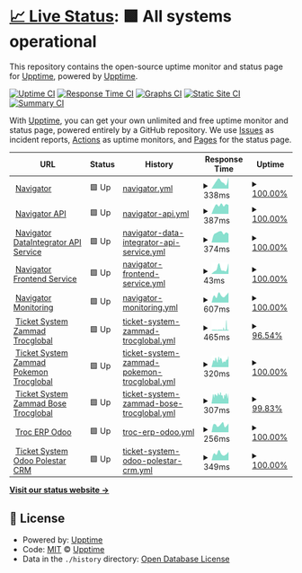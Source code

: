 # [📈 Live Status](https://upptime.github.io/upptime): <!--live status--> **🟩 All systems operational**

This repository contains the open-source uptime monitor and status page for [Upptime](https://upptime.js.org), powered by [Upptime](https://github.com/upptime/upptime).

[![Uptime CI](https://github.com/MobileInsight/Navigator-uptime/workflows/Uptime%20CI/badge.svg)](https://github.com/MobileInsight/Navigator-uptime/actions?query=workflow%3A%22Uptime+CI%22)
[![Response Time CI](https://github.com/MobileInsight/Navigator-uptime/workflows/Response%20Time%20CI/badge.svg)](https://github.com/MobileInsight/Navigator-uptime/actions?query=workflow%3A%22Response+Time+CI%22)
[![Graphs CI](https://github.com/MobileInsight/Navigator-uptime/workflows/Graphs%20CI/badge.svg)](https://github.com/MobileInsight/Navigator-uptime/actions?query=workflow%3A%22Graphs+CI%22)
[![Static Site CI](https://github.com/MobileInsight/Navigator-uptime/workflows/Static%20Site%20CI/badge.svg)](https://github.com/MobileInsight/Navigator-uptime/actions?query=workflow%3A%22Static+Site+CI%22)
[![Summary CI](https://github.com/MobileInsight/Navigator-uptime/workflows/Summary%20CI/badge.svg)](https://github.com/MobileInsight/Navigator-uptime/actions?query=workflow%3A%22Summary+CI%22)

With [Upptime](https://upptime.js.org), you can get your own unlimited and free uptime monitor and status page, powered entirely by a GitHub repository. We use [Issues](https://github.com/upptime/upptime/issues) as incident reports, [Actions](https://github.com/MobileInsight/Navigator-uptime/actions) as uptime monitors, and [Pages](https://upptime.github.io/upptime) for the status page.

<!--start: status pages-->
<!-- This summary is generated by Upptime (https://github.com/upptime/upptime) -->
<!-- Do not edit this manually, your changes will be overwritten -->
<!-- prettier-ignore -->
| URL | Status | History | Response Time | Uptime |
| --- | ------ | ------- | ------------- | ------ |
| <img alt="" src="https://icons.duckduckgo.com/ip3/navigator.trocdigital.io.ico" height="13"> [Navigator](https://navigator.trocdigital.io/ping) | 🟩 Up | [navigator.yml](https://github.com/Trocdigital/Navigator-uptime/commits/HEAD/history/navigator.yml) | <details><summary><img alt="Response time graph" src="./graphs/navigator/response-time-week.png" height="20"> 338ms</summary><br><a href="https://Trocdigital.github.io/Navigator-uptime/history/navigator"><img alt="Response time 298" src="https://img.shields.io/endpoint?url=https%3A%2F%2Fraw.githubusercontent.com%2FTrocdigital%2FNavigator-uptime%2FHEAD%2Fapi%2Fnavigator%2Fresponse-time.json"></a><br><a href="https://Trocdigital.github.io/Navigator-uptime/history/navigator"><img alt="24-hour response time 416" src="https://img.shields.io/endpoint?url=https%3A%2F%2Fraw.githubusercontent.com%2FTrocdigital%2FNavigator-uptime%2FHEAD%2Fapi%2Fnavigator%2Fresponse-time-day.json"></a><br><a href="https://Trocdigital.github.io/Navigator-uptime/history/navigator"><img alt="7-day response time 338" src="https://img.shields.io/endpoint?url=https%3A%2F%2Fraw.githubusercontent.com%2FTrocdigital%2FNavigator-uptime%2FHEAD%2Fapi%2Fnavigator%2Fresponse-time-week.json"></a><br><a href="https://Trocdigital.github.io/Navigator-uptime/history/navigator"><img alt="30-day response time 313" src="https://img.shields.io/endpoint?url=https%3A%2F%2Fraw.githubusercontent.com%2FTrocdigital%2FNavigator-uptime%2FHEAD%2Fapi%2Fnavigator%2Fresponse-time-month.json"></a><br><a href="https://Trocdigital.github.io/Navigator-uptime/history/navigator"><img alt="1-year response time 298" src="https://img.shields.io/endpoint?url=https%3A%2F%2Fraw.githubusercontent.com%2FTrocdigital%2FNavigator-uptime%2FHEAD%2Fapi%2Fnavigator%2Fresponse-time-year.json"></a></details> | <details><summary><a href="https://Trocdigital.github.io/Navigator-uptime/history/navigator">100.00%</a></summary><a href="https://Trocdigital.github.io/Navigator-uptime/history/navigator"><img alt="All-time uptime 68.59%" src="https://img.shields.io/endpoint?url=https%3A%2F%2Fraw.githubusercontent.com%2FTrocdigital%2FNavigator-uptime%2FHEAD%2Fapi%2Fnavigator%2Fuptime.json"></a><br><a href="https://Trocdigital.github.io/Navigator-uptime/history/navigator"><img alt="24-hour uptime 100.00%" src="https://img.shields.io/endpoint?url=https%3A%2F%2Fraw.githubusercontent.com%2FTrocdigital%2FNavigator-uptime%2FHEAD%2Fapi%2Fnavigator%2Fuptime-day.json"></a><br><a href="https://Trocdigital.github.io/Navigator-uptime/history/navigator"><img alt="7-day uptime 100.00%" src="https://img.shields.io/endpoint?url=https%3A%2F%2Fraw.githubusercontent.com%2FTrocdigital%2FNavigator-uptime%2FHEAD%2Fapi%2Fnavigator%2Fuptime-week.json"></a><br><a href="https://Trocdigital.github.io/Navigator-uptime/history/navigator"><img alt="30-day uptime 100.00%" src="https://img.shields.io/endpoint?url=https%3A%2F%2Fraw.githubusercontent.com%2FTrocdigital%2FNavigator-uptime%2FHEAD%2Fapi%2Fnavigator%2Fuptime-month.json"></a><br><a href="https://Trocdigital.github.io/Navigator-uptime/history/navigator"><img alt="1-year uptime 43.53%" src="https://img.shields.io/endpoint?url=https%3A%2F%2Fraw.githubusercontent.com%2FTrocdigital%2FNavigator-uptime%2FHEAD%2Fapi%2Fnavigator%2Fuptime-year.json"></a></details>
| <img alt="" src="https://icons.duckduckgo.com/ip3/api.trocdigital.io.ico" height="13"> [Navigator API](https://api.trocdigital.io/ping) | 🟩 Up | [navigator-api.yml](https://github.com/Trocdigital/Navigator-uptime/commits/HEAD/history/navigator-api.yml) | <details><summary><img alt="Response time graph" src="./graphs/navigator-api/response-time-week.png" height="20"> 387ms</summary><br><a href="https://Trocdigital.github.io/Navigator-uptime/history/navigator-api"><img alt="Response time 301" src="https://img.shields.io/endpoint?url=https%3A%2F%2Fraw.githubusercontent.com%2FTrocdigital%2FNavigator-uptime%2FHEAD%2Fapi%2Fnavigator-api%2Fresponse-time.json"></a><br><a href="https://Trocdigital.github.io/Navigator-uptime/history/navigator-api"><img alt="24-hour response time 371" src="https://img.shields.io/endpoint?url=https%3A%2F%2Fraw.githubusercontent.com%2FTrocdigital%2FNavigator-uptime%2FHEAD%2Fapi%2Fnavigator-api%2Fresponse-time-day.json"></a><br><a href="https://Trocdigital.github.io/Navigator-uptime/history/navigator-api"><img alt="7-day response time 387" src="https://img.shields.io/endpoint?url=https%3A%2F%2Fraw.githubusercontent.com%2FTrocdigital%2FNavigator-uptime%2FHEAD%2Fapi%2Fnavigator-api%2Fresponse-time-week.json"></a><br><a href="https://Trocdigital.github.io/Navigator-uptime/history/navigator-api"><img alt="30-day response time 377" src="https://img.shields.io/endpoint?url=https%3A%2F%2Fraw.githubusercontent.com%2FTrocdigital%2FNavigator-uptime%2FHEAD%2Fapi%2Fnavigator-api%2Fresponse-time-month.json"></a><br><a href="https://Trocdigital.github.io/Navigator-uptime/history/navigator-api"><img alt="1-year response time 356" src="https://img.shields.io/endpoint?url=https%3A%2F%2Fraw.githubusercontent.com%2FTrocdigital%2FNavigator-uptime%2FHEAD%2Fapi%2Fnavigator-api%2Fresponse-time-year.json"></a></details> | <details><summary><a href="https://Trocdigital.github.io/Navigator-uptime/history/navigator-api">100.00%</a></summary><a href="https://Trocdigital.github.io/Navigator-uptime/history/navigator-api"><img alt="All-time uptime 99.96%" src="https://img.shields.io/endpoint?url=https%3A%2F%2Fraw.githubusercontent.com%2FTrocdigital%2FNavigator-uptime%2FHEAD%2Fapi%2Fnavigator-api%2Fuptime.json"></a><br><a href="https://Trocdigital.github.io/Navigator-uptime/history/navigator-api"><img alt="24-hour uptime 100.00%" src="https://img.shields.io/endpoint?url=https%3A%2F%2Fraw.githubusercontent.com%2FTrocdigital%2FNavigator-uptime%2FHEAD%2Fapi%2Fnavigator-api%2Fuptime-day.json"></a><br><a href="https://Trocdigital.github.io/Navigator-uptime/history/navigator-api"><img alt="7-day uptime 100.00%" src="https://img.shields.io/endpoint?url=https%3A%2F%2Fraw.githubusercontent.com%2FTrocdigital%2FNavigator-uptime%2FHEAD%2Fapi%2Fnavigator-api%2Fuptime-week.json"></a><br><a href="https://Trocdigital.github.io/Navigator-uptime/history/navigator-api"><img alt="30-day uptime 100.00%" src="https://img.shields.io/endpoint?url=https%3A%2F%2Fraw.githubusercontent.com%2FTrocdigital%2FNavigator-uptime%2FHEAD%2Fapi%2Fnavigator-api%2Fuptime-month.json"></a><br><a href="https://Trocdigital.github.io/Navigator-uptime/history/navigator-api"><img alt="1-year uptime 100.00%" src="https://img.shields.io/endpoint?url=https%3A%2F%2Fraw.githubusercontent.com%2FTrocdigital%2FNavigator-uptime%2FHEAD%2Fapi%2Fnavigator-api%2Fuptime-year.json"></a></details>
| <img alt="" src="https://icons.duckduckgo.com/ip3/data.trocdigital.io.ico" height="13"> [Navigator DataIntegrator API Service](https://data.trocdigital.io/ping) | 🟩 Up | [navigator-data-integrator-api-service.yml](https://github.com/Trocdigital/Navigator-uptime/commits/HEAD/history/navigator-data-integrator-api-service.yml) | <details><summary><img alt="Response time graph" src="./graphs/navigator-data-integrator-api-service/response-time-week.png" height="20"> 374ms</summary><br><a href="https://Trocdigital.github.io/Navigator-uptime/history/navigator-data-integrator-api-service"><img alt="Response time 315" src="https://img.shields.io/endpoint?url=https%3A%2F%2Fraw.githubusercontent.com%2FTrocdigital%2FNavigator-uptime%2FHEAD%2Fapi%2Fnavigator-data-integrator-api-service%2Fresponse-time.json"></a><br><a href="https://Trocdigital.github.io/Navigator-uptime/history/navigator-data-integrator-api-service"><img alt="24-hour response time 292" src="https://img.shields.io/endpoint?url=https%3A%2F%2Fraw.githubusercontent.com%2FTrocdigital%2FNavigator-uptime%2FHEAD%2Fapi%2Fnavigator-data-integrator-api-service%2Fresponse-time-day.json"></a><br><a href="https://Trocdigital.github.io/Navigator-uptime/history/navigator-data-integrator-api-service"><img alt="7-day response time 374" src="https://img.shields.io/endpoint?url=https%3A%2F%2Fraw.githubusercontent.com%2FTrocdigital%2FNavigator-uptime%2FHEAD%2Fapi%2Fnavigator-data-integrator-api-service%2Fresponse-time-week.json"></a><br><a href="https://Trocdigital.github.io/Navigator-uptime/history/navigator-data-integrator-api-service"><img alt="30-day response time 356" src="https://img.shields.io/endpoint?url=https%3A%2F%2Fraw.githubusercontent.com%2FTrocdigital%2FNavigator-uptime%2FHEAD%2Fapi%2Fnavigator-data-integrator-api-service%2Fresponse-time-month.json"></a><br><a href="https://Trocdigital.github.io/Navigator-uptime/history/navigator-data-integrator-api-service"><img alt="1-year response time 388" src="https://img.shields.io/endpoint?url=https%3A%2F%2Fraw.githubusercontent.com%2FTrocdigital%2FNavigator-uptime%2FHEAD%2Fapi%2Fnavigator-data-integrator-api-service%2Fresponse-time-year.json"></a></details> | <details><summary><a href="https://Trocdigital.github.io/Navigator-uptime/history/navigator-data-integrator-api-service">100.00%</a></summary><a href="https://Trocdigital.github.io/Navigator-uptime/history/navigator-data-integrator-api-service"><img alt="All-time uptime 75.12%" src="https://img.shields.io/endpoint?url=https%3A%2F%2Fraw.githubusercontent.com%2FTrocdigital%2FNavigator-uptime%2FHEAD%2Fapi%2Fnavigator-data-integrator-api-service%2Fuptime.json"></a><br><a href="https://Trocdigital.github.io/Navigator-uptime/history/navigator-data-integrator-api-service"><img alt="24-hour uptime 100.00%" src="https://img.shields.io/endpoint?url=https%3A%2F%2Fraw.githubusercontent.com%2FTrocdigital%2FNavigator-uptime%2FHEAD%2Fapi%2Fnavigator-data-integrator-api-service%2Fuptime-day.json"></a><br><a href="https://Trocdigital.github.io/Navigator-uptime/history/navigator-data-integrator-api-service"><img alt="7-day uptime 100.00%" src="https://img.shields.io/endpoint?url=https%3A%2F%2Fraw.githubusercontent.com%2FTrocdigital%2FNavigator-uptime%2FHEAD%2Fapi%2Fnavigator-data-integrator-api-service%2Fuptime-week.json"></a><br><a href="https://Trocdigital.github.io/Navigator-uptime/history/navigator-data-integrator-api-service"><img alt="30-day uptime 100.00%" src="https://img.shields.io/endpoint?url=https%3A%2F%2Fraw.githubusercontent.com%2FTrocdigital%2FNavigator-uptime%2FHEAD%2Fapi%2Fnavigator-data-integrator-api-service%2Fuptime-month.json"></a><br><a href="https://Trocdigital.github.io/Navigator-uptime/history/navigator-data-integrator-api-service"><img alt="1-year uptime 43.53%" src="https://img.shields.io/endpoint?url=https%3A%2F%2Fraw.githubusercontent.com%2FTrocdigital%2FNavigator-uptime%2FHEAD%2Fapi%2Fnavigator-data-integrator-api-service%2Fuptime-year.json"></a></details>
| <img alt="" src="https://icons.duckduckgo.com/ip3/navigator.trocdigital.io.ico" height="13"> [Navigator Frontend Service](https://navigator.trocdigital.io/) | 🟩 Up | [navigator-frontend-service.yml](https://github.com/Trocdigital/Navigator-uptime/commits/HEAD/history/navigator-frontend-service.yml) | <details><summary><img alt="Response time graph" src="./graphs/navigator-frontend-service/response-time-week.png" height="20"> 43ms</summary><br><a href="https://Trocdigital.github.io/Navigator-uptime/history/navigator-frontend-service"><img alt="Response time 156" src="https://img.shields.io/endpoint?url=https%3A%2F%2Fraw.githubusercontent.com%2FTrocdigital%2FNavigator-uptime%2FHEAD%2Fapi%2Fnavigator-frontend-service%2Fresponse-time.json"></a><br><a href="https://Trocdigital.github.io/Navigator-uptime/history/navigator-frontend-service"><img alt="24-hour response time 60" src="https://img.shields.io/endpoint?url=https%3A%2F%2Fraw.githubusercontent.com%2FTrocdigital%2FNavigator-uptime%2FHEAD%2Fapi%2Fnavigator-frontend-service%2Fresponse-time-day.json"></a><br><a href="https://Trocdigital.github.io/Navigator-uptime/history/navigator-frontend-service"><img alt="7-day response time 43" src="https://img.shields.io/endpoint?url=https%3A%2F%2Fraw.githubusercontent.com%2FTrocdigital%2FNavigator-uptime%2FHEAD%2Fapi%2Fnavigator-frontend-service%2Fresponse-time-week.json"></a><br><a href="https://Trocdigital.github.io/Navigator-uptime/history/navigator-frontend-service"><img alt="30-day response time 34" src="https://img.shields.io/endpoint?url=https%3A%2F%2Fraw.githubusercontent.com%2FTrocdigital%2FNavigator-uptime%2FHEAD%2Fapi%2Fnavigator-frontend-service%2Fresponse-time-month.json"></a><br><a href="https://Trocdigital.github.io/Navigator-uptime/history/navigator-frontend-service"><img alt="1-year response time 93" src="https://img.shields.io/endpoint?url=https%3A%2F%2Fraw.githubusercontent.com%2FTrocdigital%2FNavigator-uptime%2FHEAD%2Fapi%2Fnavigator-frontend-service%2Fresponse-time-year.json"></a></details> | <details><summary><a href="https://Trocdigital.github.io/Navigator-uptime/history/navigator-frontend-service">100.00%</a></summary><a href="https://Trocdigital.github.io/Navigator-uptime/history/navigator-frontend-service"><img alt="All-time uptime 74.83%" src="https://img.shields.io/endpoint?url=https%3A%2F%2Fraw.githubusercontent.com%2FTrocdigital%2FNavigator-uptime%2FHEAD%2Fapi%2Fnavigator-frontend-service%2Fuptime.json"></a><br><a href="https://Trocdigital.github.io/Navigator-uptime/history/navigator-frontend-service"><img alt="24-hour uptime 100.00%" src="https://img.shields.io/endpoint?url=https%3A%2F%2Fraw.githubusercontent.com%2FTrocdigital%2FNavigator-uptime%2FHEAD%2Fapi%2Fnavigator-frontend-service%2Fuptime-day.json"></a><br><a href="https://Trocdigital.github.io/Navigator-uptime/history/navigator-frontend-service"><img alt="7-day uptime 100.00%" src="https://img.shields.io/endpoint?url=https%3A%2F%2Fraw.githubusercontent.com%2FTrocdigital%2FNavigator-uptime%2FHEAD%2Fapi%2Fnavigator-frontend-service%2Fuptime-week.json"></a><br><a href="https://Trocdigital.github.io/Navigator-uptime/history/navigator-frontend-service"><img alt="30-day uptime 100.00%" src="https://img.shields.io/endpoint?url=https%3A%2F%2Fraw.githubusercontent.com%2FTrocdigital%2FNavigator-uptime%2FHEAD%2Fapi%2Fnavigator-frontend-service%2Fuptime-month.json"></a><br><a href="https://Trocdigital.github.io/Navigator-uptime/history/navigator-frontend-service"><img alt="1-year uptime 43.38%" src="https://img.shields.io/endpoint?url=https%3A%2F%2Fraw.githubusercontent.com%2FTrocdigital%2FNavigator-uptime%2FHEAD%2Fapi%2Fnavigator-frontend-service%2Fuptime-year.json"></a></details>
| <img alt="" src="https://icons.duckduckgo.com/ip3/monitor.trocdigital.io.ico" height="13"> [Navigator Monitoring](https://monitor.trocdigital.io/) | 🟩 Up | [navigator-monitoring.yml](https://github.com/Trocdigital/Navigator-uptime/commits/HEAD/history/navigator-monitoring.yml) | <details><summary><img alt="Response time graph" src="./graphs/navigator-monitoring/response-time-week.png" height="20"> 607ms</summary><br><a href="https://Trocdigital.github.io/Navigator-uptime/history/navigator-monitoring"><img alt="Response time 558" src="https://img.shields.io/endpoint?url=https%3A%2F%2Fraw.githubusercontent.com%2FTrocdigital%2FNavigator-uptime%2FHEAD%2Fapi%2Fnavigator-monitoring%2Fresponse-time.json"></a><br><a href="https://Trocdigital.github.io/Navigator-uptime/history/navigator-monitoring"><img alt="24-hour response time 799" src="https://img.shields.io/endpoint?url=https%3A%2F%2Fraw.githubusercontent.com%2FTrocdigital%2FNavigator-uptime%2FHEAD%2Fapi%2Fnavigator-monitoring%2Fresponse-time-day.json"></a><br><a href="https://Trocdigital.github.io/Navigator-uptime/history/navigator-monitoring"><img alt="7-day response time 607" src="https://img.shields.io/endpoint?url=https%3A%2F%2Fraw.githubusercontent.com%2FTrocdigital%2FNavigator-uptime%2FHEAD%2Fapi%2Fnavigator-monitoring%2Fresponse-time-week.json"></a><br><a href="https://Trocdigital.github.io/Navigator-uptime/history/navigator-monitoring"><img alt="30-day response time 541" src="https://img.shields.io/endpoint?url=https%3A%2F%2Fraw.githubusercontent.com%2FTrocdigital%2FNavigator-uptime%2FHEAD%2Fapi%2Fnavigator-monitoring%2Fresponse-time-month.json"></a><br><a href="https://Trocdigital.github.io/Navigator-uptime/history/navigator-monitoring"><img alt="1-year response time 558" src="https://img.shields.io/endpoint?url=https%3A%2F%2Fraw.githubusercontent.com%2FTrocdigital%2FNavigator-uptime%2FHEAD%2Fapi%2Fnavigator-monitoring%2Fresponse-time-year.json"></a></details> | <details><summary><a href="https://Trocdigital.github.io/Navigator-uptime/history/navigator-monitoring">100.00%</a></summary><a href="https://Trocdigital.github.io/Navigator-uptime/history/navigator-monitoring"><img alt="All-time uptime 100.00%" src="https://img.shields.io/endpoint?url=https%3A%2F%2Fraw.githubusercontent.com%2FTrocdigital%2FNavigator-uptime%2FHEAD%2Fapi%2Fnavigator-monitoring%2Fuptime.json"></a><br><a href="https://Trocdigital.github.io/Navigator-uptime/history/navigator-monitoring"><img alt="24-hour uptime 100.00%" src="https://img.shields.io/endpoint?url=https%3A%2F%2Fraw.githubusercontent.com%2FTrocdigital%2FNavigator-uptime%2FHEAD%2Fapi%2Fnavigator-monitoring%2Fuptime-day.json"></a><br><a href="https://Trocdigital.github.io/Navigator-uptime/history/navigator-monitoring"><img alt="7-day uptime 100.00%" src="https://img.shields.io/endpoint?url=https%3A%2F%2Fraw.githubusercontent.com%2FTrocdigital%2FNavigator-uptime%2FHEAD%2Fapi%2Fnavigator-monitoring%2Fuptime-week.json"></a><br><a href="https://Trocdigital.github.io/Navigator-uptime/history/navigator-monitoring"><img alt="30-day uptime 100.00%" src="https://img.shields.io/endpoint?url=https%3A%2F%2Fraw.githubusercontent.com%2FTrocdigital%2FNavigator-uptime%2FHEAD%2Fapi%2Fnavigator-monitoring%2Fuptime-month.json"></a><br><a href="https://Trocdigital.github.io/Navigator-uptime/history/navigator-monitoring"><img alt="1-year uptime 100.00%" src="https://img.shields.io/endpoint?url=https%3A%2F%2Fraw.githubusercontent.com%2FTrocdigital%2FNavigator-uptime%2FHEAD%2Fapi%2Fnavigator-monitoring%2Fuptime-year.json"></a></details>
| <img alt="" src="https://icons.duckduckgo.com/ip3/support.trocdigital.io.ico" height="13"> [Ticket System  Zammad Trocglobal](https://support.trocdigital.io/) | 🟩 Up | [ticket-system-zammad-trocglobal.yml](https://github.com/Trocdigital/Navigator-uptime/commits/HEAD/history/ticket-system-zammad-trocglobal.yml) | <details><summary><img alt="Response time graph" src="./graphs/ticket-system-zammad-trocglobal/response-time-week.png" height="20"> 465ms</summary><br><a href="https://Trocdigital.github.io/Navigator-uptime/history/ticket-system-zammad-trocglobal"><img alt="Response time 291" src="https://img.shields.io/endpoint?url=https%3A%2F%2Fraw.githubusercontent.com%2FTrocdigital%2FNavigator-uptime%2FHEAD%2Fapi%2Fticket-system-zammad-trocglobal%2Fresponse-time.json"></a><br><a href="https://Trocdigital.github.io/Navigator-uptime/history/ticket-system-zammad-trocglobal"><img alt="24-hour response time 268" src="https://img.shields.io/endpoint?url=https%3A%2F%2Fraw.githubusercontent.com%2FTrocdigital%2FNavigator-uptime%2FHEAD%2Fapi%2Fticket-system-zammad-trocglobal%2Fresponse-time-day.json"></a><br><a href="https://Trocdigital.github.io/Navigator-uptime/history/ticket-system-zammad-trocglobal"><img alt="7-day response time 465" src="https://img.shields.io/endpoint?url=https%3A%2F%2Fraw.githubusercontent.com%2FTrocdigital%2FNavigator-uptime%2FHEAD%2Fapi%2Fticket-system-zammad-trocglobal%2Fresponse-time-week.json"></a><br><a href="https://Trocdigital.github.io/Navigator-uptime/history/ticket-system-zammad-trocglobal"><img alt="30-day response time 349" src="https://img.shields.io/endpoint?url=https%3A%2F%2Fraw.githubusercontent.com%2FTrocdigital%2FNavigator-uptime%2FHEAD%2Fapi%2Fticket-system-zammad-trocglobal%2Fresponse-time-month.json"></a><br><a href="https://Trocdigital.github.io/Navigator-uptime/history/ticket-system-zammad-trocglobal"><img alt="1-year response time 291" src="https://img.shields.io/endpoint?url=https%3A%2F%2Fraw.githubusercontent.com%2FTrocdigital%2FNavigator-uptime%2FHEAD%2Fapi%2Fticket-system-zammad-trocglobal%2Fresponse-time-year.json"></a></details> | <details><summary><a href="https://Trocdigital.github.io/Navigator-uptime/history/ticket-system-zammad-trocglobal">96.54%</a></summary><a href="https://Trocdigital.github.io/Navigator-uptime/history/ticket-system-zammad-trocglobal"><img alt="All-time uptime 98.60%" src="https://img.shields.io/endpoint?url=https%3A%2F%2Fraw.githubusercontent.com%2FTrocdigital%2FNavigator-uptime%2FHEAD%2Fapi%2Fticket-system-zammad-trocglobal%2Fuptime.json"></a><br><a href="https://Trocdigital.github.io/Navigator-uptime/history/ticket-system-zammad-trocglobal"><img alt="24-hour uptime 97.52%" src="https://img.shields.io/endpoint?url=https%3A%2F%2Fraw.githubusercontent.com%2FTrocdigital%2FNavigator-uptime%2FHEAD%2Fapi%2Fticket-system-zammad-trocglobal%2Fuptime-day.json"></a><br><a href="https://Trocdigital.github.io/Navigator-uptime/history/ticket-system-zammad-trocglobal"><img alt="7-day uptime 96.54%" src="https://img.shields.io/endpoint?url=https%3A%2F%2Fraw.githubusercontent.com%2FTrocdigital%2FNavigator-uptime%2FHEAD%2Fapi%2Fticket-system-zammad-trocglobal%2Fuptime-week.json"></a><br><a href="https://Trocdigital.github.io/Navigator-uptime/history/ticket-system-zammad-trocglobal"><img alt="30-day uptime 97.64%" src="https://img.shields.io/endpoint?url=https%3A%2F%2Fraw.githubusercontent.com%2FTrocdigital%2FNavigator-uptime%2FHEAD%2Fapi%2Fticket-system-zammad-trocglobal%2Fuptime-month.json"></a><br><a href="https://Trocdigital.github.io/Navigator-uptime/history/ticket-system-zammad-trocglobal"><img alt="1-year uptime 98.60%" src="https://img.shields.io/endpoint?url=https%3A%2F%2Fraw.githubusercontent.com%2FTrocdigital%2FNavigator-uptime%2FHEAD%2Fapi%2Fticket-system-zammad-trocglobal%2Fuptime-year.json"></a></details>
| <img alt="" src="https://icons.duckduckgo.com/ip3/pokemon.tickets.trocdigital.io.ico" height="13"> [Ticket System  Zammad Pokemon Trocglobal](https://pokemon.tickets.trocdigital.io/) | 🟩 Up | [ticket-system-zammad-pokemon-trocglobal.yml](https://github.com/Trocdigital/Navigator-uptime/commits/HEAD/history/ticket-system-zammad-pokemon-trocglobal.yml) | <details><summary><img alt="Response time graph" src="./graphs/ticket-system-zammad-pokemon-trocglobal/response-time-week.png" height="20"> 320ms</summary><br><a href="https://Trocdigital.github.io/Navigator-uptime/history/ticket-system-zammad-pokemon-trocglobal"><img alt="Response time 328" src="https://img.shields.io/endpoint?url=https%3A%2F%2Fraw.githubusercontent.com%2FTrocdigital%2FNavigator-uptime%2FHEAD%2Fapi%2Fticket-system-zammad-pokemon-trocglobal%2Fresponse-time.json"></a><br><a href="https://Trocdigital.github.io/Navigator-uptime/history/ticket-system-zammad-pokemon-trocglobal"><img alt="24-hour response time 344" src="https://img.shields.io/endpoint?url=https%3A%2F%2Fraw.githubusercontent.com%2FTrocdigital%2FNavigator-uptime%2FHEAD%2Fapi%2Fticket-system-zammad-pokemon-trocglobal%2Fresponse-time-day.json"></a><br><a href="https://Trocdigital.github.io/Navigator-uptime/history/ticket-system-zammad-pokemon-trocglobal"><img alt="7-day response time 320" src="https://img.shields.io/endpoint?url=https%3A%2F%2Fraw.githubusercontent.com%2FTrocdigital%2FNavigator-uptime%2FHEAD%2Fapi%2Fticket-system-zammad-pokemon-trocglobal%2Fresponse-time-week.json"></a><br><a href="https://Trocdigital.github.io/Navigator-uptime/history/ticket-system-zammad-pokemon-trocglobal"><img alt="30-day response time 328" src="https://img.shields.io/endpoint?url=https%3A%2F%2Fraw.githubusercontent.com%2FTrocdigital%2FNavigator-uptime%2FHEAD%2Fapi%2Fticket-system-zammad-pokemon-trocglobal%2Fresponse-time-month.json"></a><br><a href="https://Trocdigital.github.io/Navigator-uptime/history/ticket-system-zammad-pokemon-trocglobal"><img alt="1-year response time 328" src="https://img.shields.io/endpoint?url=https%3A%2F%2Fraw.githubusercontent.com%2FTrocdigital%2FNavigator-uptime%2FHEAD%2Fapi%2Fticket-system-zammad-pokemon-trocglobal%2Fresponse-time-year.json"></a></details> | <details><summary><a href="https://Trocdigital.github.io/Navigator-uptime/history/ticket-system-zammad-pokemon-trocglobal">100.00%</a></summary><a href="https://Trocdigital.github.io/Navigator-uptime/history/ticket-system-zammad-pokemon-trocglobal"><img alt="All-time uptime 99.81%" src="https://img.shields.io/endpoint?url=https%3A%2F%2Fraw.githubusercontent.com%2FTrocdigital%2FNavigator-uptime%2FHEAD%2Fapi%2Fticket-system-zammad-pokemon-trocglobal%2Fuptime.json"></a><br><a href="https://Trocdigital.github.io/Navigator-uptime/history/ticket-system-zammad-pokemon-trocglobal"><img alt="24-hour uptime 100.00%" src="https://img.shields.io/endpoint?url=https%3A%2F%2Fraw.githubusercontent.com%2FTrocdigital%2FNavigator-uptime%2FHEAD%2Fapi%2Fticket-system-zammad-pokemon-trocglobal%2Fuptime-day.json"></a><br><a href="https://Trocdigital.github.io/Navigator-uptime/history/ticket-system-zammad-pokemon-trocglobal"><img alt="7-day uptime 100.00%" src="https://img.shields.io/endpoint?url=https%3A%2F%2Fraw.githubusercontent.com%2FTrocdigital%2FNavigator-uptime%2FHEAD%2Fapi%2Fticket-system-zammad-pokemon-trocglobal%2Fuptime-week.json"></a><br><a href="https://Trocdigital.github.io/Navigator-uptime/history/ticket-system-zammad-pokemon-trocglobal"><img alt="30-day uptime 99.81%" src="https://img.shields.io/endpoint?url=https%3A%2F%2Fraw.githubusercontent.com%2FTrocdigital%2FNavigator-uptime%2FHEAD%2Fapi%2Fticket-system-zammad-pokemon-trocglobal%2Fuptime-month.json"></a><br><a href="https://Trocdigital.github.io/Navigator-uptime/history/ticket-system-zammad-pokemon-trocglobal"><img alt="1-year uptime 99.81%" src="https://img.shields.io/endpoint?url=https%3A%2F%2Fraw.githubusercontent.com%2FTrocdigital%2FNavigator-uptime%2FHEAD%2Fapi%2Fticket-system-zammad-pokemon-trocglobal%2Fuptime-year.json"></a></details>
| <img alt="" src="https://icons.duckduckgo.com/ip3/bose.tickets.trocdigital.io.ico" height="13"> [Ticket System  Zammad Bose Trocglobal](https://bose.tickets.trocdigital.io/) | 🟩 Up | [ticket-system-zammad-bose-trocglobal.yml](https://github.com/Trocdigital/Navigator-uptime/commits/HEAD/history/ticket-system-zammad-bose-trocglobal.yml) | <details><summary><img alt="Response time graph" src="./graphs/ticket-system-zammad-bose-trocglobal/response-time-week.png" height="20"> 307ms</summary><br><a href="https://Trocdigital.github.io/Navigator-uptime/history/ticket-system-zammad-bose-trocglobal"><img alt="Response time 306" src="https://img.shields.io/endpoint?url=https%3A%2F%2Fraw.githubusercontent.com%2FTrocdigital%2FNavigator-uptime%2FHEAD%2Fapi%2Fticket-system-zammad-bose-trocglobal%2Fresponse-time.json"></a><br><a href="https://Trocdigital.github.io/Navigator-uptime/history/ticket-system-zammad-bose-trocglobal"><img alt="24-hour response time 412" src="https://img.shields.io/endpoint?url=https%3A%2F%2Fraw.githubusercontent.com%2FTrocdigital%2FNavigator-uptime%2FHEAD%2Fapi%2Fticket-system-zammad-bose-trocglobal%2Fresponse-time-day.json"></a><br><a href="https://Trocdigital.github.io/Navigator-uptime/history/ticket-system-zammad-bose-trocglobal"><img alt="7-day response time 307" src="https://img.shields.io/endpoint?url=https%3A%2F%2Fraw.githubusercontent.com%2FTrocdigital%2FNavigator-uptime%2FHEAD%2Fapi%2Fticket-system-zammad-bose-trocglobal%2Fresponse-time-week.json"></a><br><a href="https://Trocdigital.github.io/Navigator-uptime/history/ticket-system-zammad-bose-trocglobal"><img alt="30-day response time 306" src="https://img.shields.io/endpoint?url=https%3A%2F%2Fraw.githubusercontent.com%2FTrocdigital%2FNavigator-uptime%2FHEAD%2Fapi%2Fticket-system-zammad-bose-trocglobal%2Fresponse-time-month.json"></a><br><a href="https://Trocdigital.github.io/Navigator-uptime/history/ticket-system-zammad-bose-trocglobal"><img alt="1-year response time 306" src="https://img.shields.io/endpoint?url=https%3A%2F%2Fraw.githubusercontent.com%2FTrocdigital%2FNavigator-uptime%2FHEAD%2Fapi%2Fticket-system-zammad-bose-trocglobal%2Fresponse-time-year.json"></a></details> | <details><summary><a href="https://Trocdigital.github.io/Navigator-uptime/history/ticket-system-zammad-bose-trocglobal">99.83%</a></summary><a href="https://Trocdigital.github.io/Navigator-uptime/history/ticket-system-zammad-bose-trocglobal"><img alt="All-time uptime 99.95%" src="https://img.shields.io/endpoint?url=https%3A%2F%2Fraw.githubusercontent.com%2FTrocdigital%2FNavigator-uptime%2FHEAD%2Fapi%2Fticket-system-zammad-bose-trocglobal%2Fuptime.json"></a><br><a href="https://Trocdigital.github.io/Navigator-uptime/history/ticket-system-zammad-bose-trocglobal"><img alt="24-hour uptime 100.00%" src="https://img.shields.io/endpoint?url=https%3A%2F%2Fraw.githubusercontent.com%2FTrocdigital%2FNavigator-uptime%2FHEAD%2Fapi%2Fticket-system-zammad-bose-trocglobal%2Fuptime-day.json"></a><br><a href="https://Trocdigital.github.io/Navigator-uptime/history/ticket-system-zammad-bose-trocglobal"><img alt="7-day uptime 99.83%" src="https://img.shields.io/endpoint?url=https%3A%2F%2Fraw.githubusercontent.com%2FTrocdigital%2FNavigator-uptime%2FHEAD%2Fapi%2Fticket-system-zammad-bose-trocglobal%2Fuptime-week.json"></a><br><a href="https://Trocdigital.github.io/Navigator-uptime/history/ticket-system-zammad-bose-trocglobal"><img alt="30-day uptime 99.95%" src="https://img.shields.io/endpoint?url=https%3A%2F%2Fraw.githubusercontent.com%2FTrocdigital%2FNavigator-uptime%2FHEAD%2Fapi%2Fticket-system-zammad-bose-trocglobal%2Fuptime-month.json"></a><br><a href="https://Trocdigital.github.io/Navigator-uptime/history/ticket-system-zammad-bose-trocglobal"><img alt="1-year uptime 99.95%" src="https://img.shields.io/endpoint?url=https%3A%2F%2Fraw.githubusercontent.com%2FTrocdigital%2FNavigator-uptime%2FHEAD%2Fapi%2Fticket-system-zammad-bose-trocglobal%2Fuptime-year.json"></a></details>
| <img alt="" src="https://icons.duckduckgo.com/ip3/troc.erp.trocdigital.io.ico" height="13"> [Troc ERP Odoo](https://troc.erp.trocdigital.io/web/login) | 🟩 Up | [troc-erp-odoo.yml](https://github.com/Trocdigital/Navigator-uptime/commits/HEAD/history/troc-erp-odoo.yml) | <details><summary><img alt="Response time graph" src="./graphs/troc-erp-odoo/response-time-week.png" height="20"> 256ms</summary><br><a href="https://Trocdigital.github.io/Navigator-uptime/history/troc-erp-odoo"><img alt="Response time 253" src="https://img.shields.io/endpoint?url=https%3A%2F%2Fraw.githubusercontent.com%2FTrocdigital%2FNavigator-uptime%2FHEAD%2Fapi%2Ftroc-erp-odoo%2Fresponse-time.json"></a><br><a href="https://Trocdigital.github.io/Navigator-uptime/history/troc-erp-odoo"><img alt="24-hour response time 247" src="https://img.shields.io/endpoint?url=https%3A%2F%2Fraw.githubusercontent.com%2FTrocdigital%2FNavigator-uptime%2FHEAD%2Fapi%2Ftroc-erp-odoo%2Fresponse-time-day.json"></a><br><a href="https://Trocdigital.github.io/Navigator-uptime/history/troc-erp-odoo"><img alt="7-day response time 256" src="https://img.shields.io/endpoint?url=https%3A%2F%2Fraw.githubusercontent.com%2FTrocdigital%2FNavigator-uptime%2FHEAD%2Fapi%2Ftroc-erp-odoo%2Fresponse-time-week.json"></a><br><a href="https://Trocdigital.github.io/Navigator-uptime/history/troc-erp-odoo"><img alt="30-day response time 253" src="https://img.shields.io/endpoint?url=https%3A%2F%2Fraw.githubusercontent.com%2FTrocdigital%2FNavigator-uptime%2FHEAD%2Fapi%2Ftroc-erp-odoo%2Fresponse-time-month.json"></a><br><a href="https://Trocdigital.github.io/Navigator-uptime/history/troc-erp-odoo"><img alt="1-year response time 253" src="https://img.shields.io/endpoint?url=https%3A%2F%2Fraw.githubusercontent.com%2FTrocdigital%2FNavigator-uptime%2FHEAD%2Fapi%2Ftroc-erp-odoo%2Fresponse-time-year.json"></a></details> | <details><summary><a href="https://Trocdigital.github.io/Navigator-uptime/history/troc-erp-odoo">100.00%</a></summary><a href="https://Trocdigital.github.io/Navigator-uptime/history/troc-erp-odoo"><img alt="All-time uptime 100.00%" src="https://img.shields.io/endpoint?url=https%3A%2F%2Fraw.githubusercontent.com%2FTrocdigital%2FNavigator-uptime%2FHEAD%2Fapi%2Ftroc-erp-odoo%2Fuptime.json"></a><br><a href="https://Trocdigital.github.io/Navigator-uptime/history/troc-erp-odoo"><img alt="24-hour uptime 100.00%" src="https://img.shields.io/endpoint?url=https%3A%2F%2Fraw.githubusercontent.com%2FTrocdigital%2FNavigator-uptime%2FHEAD%2Fapi%2Ftroc-erp-odoo%2Fuptime-day.json"></a><br><a href="https://Trocdigital.github.io/Navigator-uptime/history/troc-erp-odoo"><img alt="7-day uptime 100.00%" src="https://img.shields.io/endpoint?url=https%3A%2F%2Fraw.githubusercontent.com%2FTrocdigital%2FNavigator-uptime%2FHEAD%2Fapi%2Ftroc-erp-odoo%2Fuptime-week.json"></a><br><a href="https://Trocdigital.github.io/Navigator-uptime/history/troc-erp-odoo"><img alt="30-day uptime 100.00%" src="https://img.shields.io/endpoint?url=https%3A%2F%2Fraw.githubusercontent.com%2FTrocdigital%2FNavigator-uptime%2FHEAD%2Fapi%2Ftroc-erp-odoo%2Fuptime-month.json"></a><br><a href="https://Trocdigital.github.io/Navigator-uptime/history/troc-erp-odoo"><img alt="1-year uptime 100.00%" src="https://img.shields.io/endpoint?url=https%3A%2F%2Fraw.githubusercontent.com%2FTrocdigital%2FNavigator-uptime%2FHEAD%2Fapi%2Ftroc-erp-odoo%2Fuptime-year.json"></a></details>
| <img alt="" src="https://icons.duckduckgo.com/ip3/crm.polestarpilates.com.ico" height="13"> [Ticket System  Odoo Polestar CRM](https://crm.polestarpilates.com/web/login/) | 🟩 Up | [ticket-system-odoo-polestar-crm.yml](https://github.com/Trocdigital/Navigator-uptime/commits/HEAD/history/ticket-system-odoo-polestar-crm.yml) | <details><summary><img alt="Response time graph" src="./graphs/ticket-system-odoo-polestar-crm/response-time-week.png" height="20"> 349ms</summary><br><a href="https://Trocdigital.github.io/Navigator-uptime/history/ticket-system-odoo-polestar-crm"><img alt="Response time 315" src="https://img.shields.io/endpoint?url=https%3A%2F%2Fraw.githubusercontent.com%2FTrocdigital%2FNavigator-uptime%2FHEAD%2Fapi%2Fticket-system-odoo-polestar-crm%2Fresponse-time.json"></a><br><a href="https://Trocdigital.github.io/Navigator-uptime/history/ticket-system-odoo-polestar-crm"><img alt="24-hour response time 315" src="https://img.shields.io/endpoint?url=https%3A%2F%2Fraw.githubusercontent.com%2FTrocdigital%2FNavigator-uptime%2FHEAD%2Fapi%2Fticket-system-odoo-polestar-crm%2Fresponse-time-day.json"></a><br><a href="https://Trocdigital.github.io/Navigator-uptime/history/ticket-system-odoo-polestar-crm"><img alt="7-day response time 349" src="https://img.shields.io/endpoint?url=https%3A%2F%2Fraw.githubusercontent.com%2FTrocdigital%2FNavigator-uptime%2FHEAD%2Fapi%2Fticket-system-odoo-polestar-crm%2Fresponse-time-week.json"></a><br><a href="https://Trocdigital.github.io/Navigator-uptime/history/ticket-system-odoo-polestar-crm"><img alt="30-day response time 315" src="https://img.shields.io/endpoint?url=https%3A%2F%2Fraw.githubusercontent.com%2FTrocdigital%2FNavigator-uptime%2FHEAD%2Fapi%2Fticket-system-odoo-polestar-crm%2Fresponse-time-month.json"></a><br><a href="https://Trocdigital.github.io/Navigator-uptime/history/ticket-system-odoo-polestar-crm"><img alt="1-year response time 315" src="https://img.shields.io/endpoint?url=https%3A%2F%2Fraw.githubusercontent.com%2FTrocdigital%2FNavigator-uptime%2FHEAD%2Fapi%2Fticket-system-odoo-polestar-crm%2Fresponse-time-year.json"></a></details> | <details><summary><a href="https://Trocdigital.github.io/Navigator-uptime/history/ticket-system-odoo-polestar-crm">100.00%</a></summary><a href="https://Trocdigital.github.io/Navigator-uptime/history/ticket-system-odoo-polestar-crm"><img alt="All-time uptime 100.00%" src="https://img.shields.io/endpoint?url=https%3A%2F%2Fraw.githubusercontent.com%2FTrocdigital%2FNavigator-uptime%2FHEAD%2Fapi%2Fticket-system-odoo-polestar-crm%2Fuptime.json"></a><br><a href="https://Trocdigital.github.io/Navigator-uptime/history/ticket-system-odoo-polestar-crm"><img alt="24-hour uptime 100.00%" src="https://img.shields.io/endpoint?url=https%3A%2F%2Fraw.githubusercontent.com%2FTrocdigital%2FNavigator-uptime%2FHEAD%2Fapi%2Fticket-system-odoo-polestar-crm%2Fuptime-day.json"></a><br><a href="https://Trocdigital.github.io/Navigator-uptime/history/ticket-system-odoo-polestar-crm"><img alt="7-day uptime 100.00%" src="https://img.shields.io/endpoint?url=https%3A%2F%2Fraw.githubusercontent.com%2FTrocdigital%2FNavigator-uptime%2FHEAD%2Fapi%2Fticket-system-odoo-polestar-crm%2Fuptime-week.json"></a><br><a href="https://Trocdigital.github.io/Navigator-uptime/history/ticket-system-odoo-polestar-crm"><img alt="30-day uptime 100.00%" src="https://img.shields.io/endpoint?url=https%3A%2F%2Fraw.githubusercontent.com%2FTrocdigital%2FNavigator-uptime%2FHEAD%2Fapi%2Fticket-system-odoo-polestar-crm%2Fuptime-month.json"></a><br><a href="https://Trocdigital.github.io/Navigator-uptime/history/ticket-system-odoo-polestar-crm"><img alt="1-year uptime 100.00%" src="https://img.shields.io/endpoint?url=https%3A%2F%2Fraw.githubusercontent.com%2FTrocdigital%2FNavigator-uptime%2FHEAD%2Fapi%2Fticket-system-odoo-polestar-crm%2Fuptime-year.json"></a></details>

<!--end: status pages-->

[**Visit our status website →**](https://upptime.github.io/upptime)

## 📄 License

- Powered by: [Upptime](https://github.com/upptime/upptime)
- Code: [MIT](./LICENSE) © [Upptime](https://upptime.js.org)
- Data in the `./history` directory: [Open Database License](https://opendatacommons.org/licenses/odbl/1-0/)
